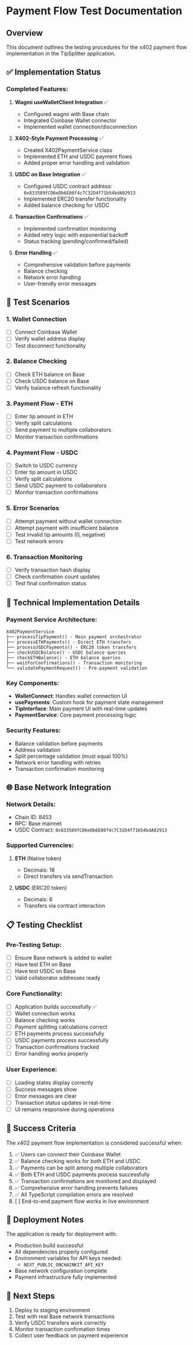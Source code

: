 # Payment Flow Test Documentation

## Overview
This document outlines the testing procedures for the x402 payment flow implementation in the TipSplitter application.

## ✅ Implementation Status

### Completed Features:
1. **Wagmi useWalletClient Integration** ✅
   - Configured wagmi with Base chain
   - Integrated Coinbase Wallet connector
   - Implemented wallet connection/disconnection

2. **X402-Style Payment Processing** ✅
   - Created X402PaymentService class
   - Implemented ETH and USDC payment flows
   - Added proper error handling and validation

3. **USDC on Base Integration** ✅
   - Configured USDC contract address: `0x833589fCD6eDb6E08f4c7C32D4f71b54bdA02913`
   - Implemented ERC20 transfer functionality
   - Added balance checking for USDC

4. **Transaction Confirmations** ✅
   - Implemented confirmation monitoring
   - Added retry logic with exponential backoff
   - Status tracking (pending/confirmed/failed)

5. **Error Handling** ✅
   - Comprehensive validation before payments
   - Balance checking
   - Network error handling
   - User-friendly error messages

## 🧪 Test Scenarios

### 1. Wallet Connection
- [ ] Connect Coinbase Wallet
- [ ] Verify wallet address display
- [ ] Test disconnect functionality

### 2. Balance Checking
- [ ] Check ETH balance on Base
- [ ] Check USDC balance on Base
- [ ] Verify balance refresh functionality

### 3. Payment Flow - ETH
- [ ] Enter tip amount in ETH
- [ ] Verify split calculations
- [ ] Send payment to multiple collaborators
- [ ] Monitor transaction confirmations

### 4. Payment Flow - USDC
- [ ] Switch to USDC currency
- [ ] Enter tip amount in USDC
- [ ] Verify split calculations
- [ ] Send USDC payment to collaborators
- [ ] Monitor transaction confirmations

### 5. Error Scenarios
- [ ] Attempt payment without wallet connection
- [ ] Attempt payment with insufficient balance
- [ ] Test invalid tip amounts (0, negative)
- [ ] Test network errors

### 6. Transaction Monitoring
- [ ] Verify transaction hash display
- [ ] Check confirmation count updates
- [ ] Test final confirmation status

## 🔧 Technical Implementation Details

### Payment Service Architecture:
```
X402PaymentService
├── processTipPayment() - Main payment orchestrator
├── processETHPayments() - Direct ETH transfers
├── processUSDCPayments() - ERC20 token transfers
├── checkUSDCBalance() - USDC balance queries
├── checkETHBalance() - ETH balance queries
├── waitForConfirmations() - Transaction monitoring
└── validatePaymentRequest() - Pre-payment validation
```

### Key Components:
- **WalletConnect**: Handles wallet connection UI
- **usePayments**: Custom hook for payment state management
- **TipInterface**: Main payment UI with real-time updates
- **PaymentService**: Core payment processing logic

### Security Features:
- Balance validation before payments
- Address validation
- Split percentage validation (must equal 100%)
- Network error handling with retries
- Transaction confirmation monitoring

## 🌐 Base Network Integration

### Network Details:
- Chain ID: 8453
- RPC: Base mainnet
- USDC Contract: `0x833589fCD6eDb6E08f4c7C32D4f71b54bdA02913`

### Supported Currencies:
1. **ETH** (Native token)
   - Decimals: 18
   - Direct transfers via sendTransaction

2. **USDC** (ERC20 token)
   - Decimals: 6
   - Transfers via contract interaction

## 📋 Testing Checklist

### Pre-Testing Setup:
- [ ] Ensure Base network is added to wallet
- [ ] Have test ETH on Base
- [ ] Have test USDC on Base
- [ ] Valid collaborator addresses ready

### Core Functionality:
- [ ] Application builds successfully ✅
- [ ] Wallet connection works
- [ ] Balance checking works
- [ ] Payment splitting calculations correct
- [ ] ETH payments process successfully
- [ ] USDC payments process successfully
- [ ] Transaction confirmations tracked
- [ ] Error handling works properly

### User Experience:
- [ ] Loading states display correctly
- [ ] Success messages show
- [ ] Error messages are clear
- [ ] Transaction status updates in real-time
- [ ] UI remains responsive during operations

## 🎯 Success Criteria

The x402 payment flow implementation is considered successful when:

1. ✅ Users can connect their Coinbase Wallet
2. ✅ Balance checking works for both ETH and USDC
3. ✅ Payments can be split among multiple collaborators
4. ✅ Both ETH and USDC payments process successfully
5. ✅ Transaction confirmations are monitored and displayed
6. ✅ Comprehensive error handling prevents failures
7. ✅ All TypeScript compilation errors are resolved
8. [ ] End-to-end payment flow works in live environment

## 🚀 Deployment Notes

The application is ready for deployment with:
- Production build successful
- All dependencies properly configured
- Environment variables for API keys needed:
  - `NEXT_PUBLIC_ONCHAINKIT_API_KEY`
- Base network configuration complete
- Payment infrastructure fully implemented

## 📝 Next Steps

1. Deploy to staging environment
2. Test with real Base network transactions
3. Verify USDC transfers work correctly
4. Monitor transaction confirmation times
5. Collect user feedback on payment experience
